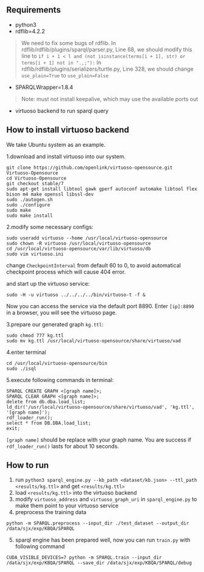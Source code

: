 ## Requirements
- python3
- rdflib=4.2.2
> We need to fix some bugs of rdflib.
> In rdflib/rdflib/plugins/sparql/parser.py, Line 68, we should modify this line to
```if i + 1 < l and (not isinstance(terms[i + 1], str) or terms[i + 1] not in ".,;"):```
> In rdflib/rdflib/plugins/serializers/turtle.py, Line 328, we should change `use_plain=True` to `use_plain=False`

- SPARQLWrapper=1.8.4
> Note: must not install keepalive, which may use the available ports out
- virtuoso backend to run sparql query

## How to install virtuoso backend
We take Ubuntu system as an example. 

1.download and install virtuoso into our system.
```
git clone https://github.com/openlink/virtuoso-opensource.git Virtuoso-Opensource
cd Virtuoso-Opensource
git checkout stable/7
sudo apt-get install libtool gawk gperf autoconf automake libtool flex bison m4 make openssl libssl-dev
sudo ./autogen.sh
sudo ./configure
sudo make
sudo make install
```

2.modify some necessary configs:
```
sudo useradd virtuoso --home /usr/local/virtuoso-opensource
sudo chown -R virtuoso /usr/local/virtuoso-opensource
cd /usr/local/virtuoso-opensource/var/lib/virtuoso/db
sudo vim virtuoso.ini
```
change `CheckpointInterval` from default 60 to 0, to avoid automatical checkpoint process which will cause 404 error.

and start up the virtuoso service:
```
sudo -H -u virtuoso ../../../../bin/virtuoso-t -f &
```
Now you can access the service via the default port 8890.
Enter `[ip]:8890` in a browser, you will see the virtuoso page.

3.prepare our generated graph `kg.ttl`:
```
sudo chmod 777 kg.ttl
sudo mv kg.ttl /usr/local/virtuoso-opensource/share/virtuoso/vad
```

4.enter terminal
```
cd /usr/local/virtuoso-opensource/bin
sudo ./isql
```

5.execute following commands in terminal:
```
SPARQL CREATE GRAPH <[graph name]>;
SPARQL CLEAR GRAPH <[graph name]>;
delete from db.dba.load_list;
ld_dir('/usr/local/virtuoso-opensource/share/virtuoso/vad', 'kg.ttl', '[graph name]');
rdf_loader_run();
select * from DB.DBA.load_list;
exit;
```
`[graph name]` should be replace with your graph name.
You are success if `rdf_loader_run()` lasts for about 10 seconds.


## How to run
1. run 
```python3 sparql_engine.py --kb_path <dataset/kb.json> --ttl_path <results/kg.ttl>```
and get `<results/kg.ttl>`
2. load `<results/kg.ttl>` into the virtuoso backend
3. modify `virtuoso_address` and `virtuoso_graph_uri` in `sparql_engine.py` to make them point to your virtuoso service
4. preprocess the training data
```
python -m SPARQL.preprocess --input_dir ./test_dataset --output_dir /data/sjx/exp/KBQA/SPARQL
```
5. sparql engine has been prepared well, now you can run `train.py` with following command
```
CUDA_VISIBLE_DEVICES=7 python -m SPARQL.train --input_dir /data/sjx/exp/KBQA/SPARQL --save_dir /data/sjx/exp/KBQA/SPARQL/debug
```
